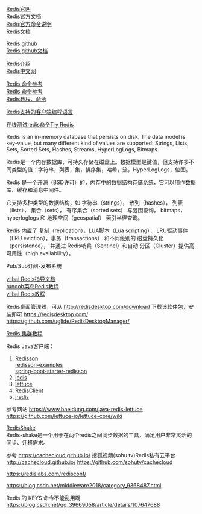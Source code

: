 [Redis官网](https://redis.io)  
[Redis官方文档](http://redis.io/documentation)  
[Redis官方命令说明](https://redis.io/commands)  
[Redis文档](https://redis.io/topics/quickstart)  

[Redis github](https://github.com/redis/redis)  
[Redis github文档](https://github.com/redis/redis-doc)  


[Redis介绍](https://www.oschina.net/p/redis)  
[Redis中文网](http://www.redis.cn/)  

[Redis 命令参考](http://redisdoc.com/)  
[Redis 命令参考](http://doc.redisfans.com/)  
[Redis教程、命令](http://www.redis.net.cn/order/)  

[Redis支持的客户端编程语言](http://redis.io/clients)  

[在线测试redis命令Try Redis](http://try.redis.io/)  


Redis is an in-memory database that persists on disk. The data model is key-value, but many different kind of values are supported: Strings, Lists, Sets, Sorted Sets, Hashes, Streams, HyperLogLogs, Bitmaps.

Redis是一个内存数据库，可持久存储在磁盘上。数据模型是键值，但支持许多不同类型的值：字符串，列表，集，排序集，哈希，流，HyperLogLogs，位图。


Redis 是一个开源（BSD许可）的，内存中的数据结构存储系统，它可以用作数据库、缓存和消息中间件。 

它支持多种类型的数据结构，如 字符串（strings）， 散列（hashes）， 列表（lists）， 集合（sets）， 有序集合（sorted sets） 与范围查询， bitmaps， hyperloglogs 和 地理空间（geospatial） 索引半径查询。 

Redis 内置了 复制（replication），LUA脚本（Lua scripting）， LRU驱动事件（LRU eviction），事务（transactions） 和不同级别的 磁盘持久化（persistence）， 并通过 Redis哨兵（Sentinel）和自动 分区（Cluster）提供高可用性（high availability）。

Pub/Sub订阅-发布系统





[yiibai Redis指导文档](http://www.yiibai.com/redis/redis_quick_guide.html)  
[runoob菜鸟Redis教程](http://www.runoob.com/redis/redis-tutorial.html)  
[yiibai Redis教程](http://www.yiibai.com/redis/)  




Redis桌面管理器，可从 http://redisdesktop.com/download 下载该软件包，安装即可
https://redisdesktop.com/
https://github.com/uglide/RedisDesktopManager/



[Redis 集群教程](http://www.redis.cn/topics/cluster-tutorial.html)



Redis Java客户端：

1. [Redisson](https://github.com/redisson/redisson)  
   [redisson-examples](https://github.com/redisson/redisson-examples)  
   [spring-boot-starter-redisson](https://github.com/linux-china/spring-boot-starter-redisson)  
2. [jedis](https://github.com/xetorthio/jedis)  
3. [lettuce](https://github.com/lettuce-io/lettuce-core)
4. [RedisClient](https://github.com/caoxinyu/RedisClient)
5. [jredis](https://github.com/alphazero/jredis)




参考网站
https://www.baeldung.com/java-redis-lettuce
https://github.com/lettuce-io/lettuce-core/wiki


[RedisShake](https://github.com/alibaba/RedisShake)  
Redis-shake是一个用于在两个redis之间同步数据的工具，满足用户非常灵活的同步、迁移需求。





参考
https://cachecloud.github.io/
搜狐视频(sohu tv)Redis私有云平台 http://cachecloud.github.io/
https://github.com/sohutv/cachecloud




https://redislabs.com/redisconf/

https://blog.csdn.net/middleware2018/category_9368487.html

Redis 的 KEYS 命令不能乱用啊
https://blog.csdn.net/qq_39669058/article/details/107647688







